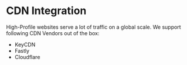 # CDN Integration

High-Profile websites serve a lot of traffic on a global scale. We support following CDN Vendors out of the box:

- KeyCDN
- Fastly
- Cloudflare